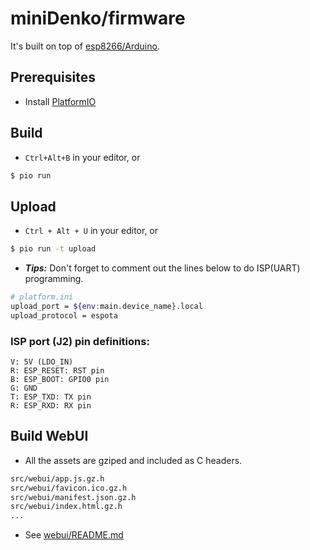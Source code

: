 # miniDenko/firmware
It's built on top of [esp8266/Arduino](https://github.com/esp8266/Arduino).

## Prerequisites
- Install [PlatformIO](https://platformio.org/)

## Build
- `Ctrl+Alt+B` in your editor, or 
```bash
$ pio run
```

## Upload
- `Ctrl + Alt + U` in your editor, or 
```bash
$ pio run -t upload
```
- ***Tips:*** Don't forget to comment out the lines below to do ISP(UART) programming.
```bash
# platform.ini
upload_port = ${env:main.device_name}.local
upload_protocol = espota
```
### ISP port (J2) pin definitions:
```
V: 5V (LDO_IN)
R: ESP_RESET: RST pin
B: ESP_BOOT: GPIO0 pin
G: GND
T: ESP_TXD: TX pin
R: ESP_RXD: RX pin
```

## Build WebUI
- All the assets are gziped and included as C headers.
```bash
src/webui/app.js.gz.h
src/webui/favicon.ico.gz.h
src/webui/manifest.json.gz.h
src/webui/index.html.gz.h
...
```
- See [webui/README.md](./webui)
